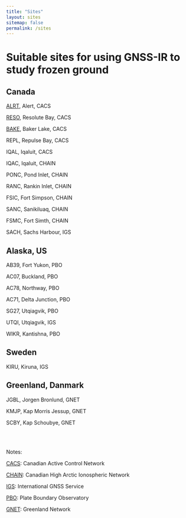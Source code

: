 ```yaml
---
title: "Sites"
layout: sites
sitemap: false
permalink: /sites
---
```


# Suitable sites for using GNSS-IR to study frozen ground

<!--
<iframe height="400" width="100%" frameborder="0" src="{{ site.url }}{{ site.baseurl }}/maps/sites_map.html"></iframe>
-->

## Canada

[ALRT](site_alrt.md), Alert, CACS

[RESO](site_reso.md), Resolute Bay, CACS

[BAKE](site_bake.md), Baker Lake, CACS

REPL, Repulse Bay, CACS

IQAL, Iqaluit, CACS

IQAC, Iqaluit, CHAIN

PONC, Pond Inlet, CHAIN

RANC, Rankin Inlet, CHAIN

FSIC, Fort Simpson, CHAIN

SANC, Sanikiluaq, CHAIN

FSMC, Fort Simth, CHAIN

SACH, Sachs Harbour, IGS


## Alaska, US

AB39, Fort Yukon, PBO

AC07, Buckland, PBO

AC78, Northway, PBO

AC71, Delta Junction, PBO

SG27, Utqiagvik, PBO

UTQI, Utqiagvik, IGS

WIKR, Kantishna, PBO


## Sweden

KIRU, Kiruna, IGS


## Greenland, Danmark

JGBL, Jorgen Bronlund, GNET

KMJP, Kap Morris Jessup, GNET

SCBY, Kap Schoubye, GNET

<br/>
<br/>

Notes:

[CACS](https://webapp.geod.nrcan.gc.ca/geod/data-donnees/cacs-scca.php?locale=en): Canadian Active Control Network  

[CHAIN](http://chain.physics.unb.ca/chain/): Canadian High Arctic Ionospheric Network  

[IGS](http://www.igs.org/network): International GNSS Service  

[PBO](https://www.unavco.org/projects/major-projects/nota/nota.html): Plate Boundary Observatory
  
[GNET](http://go-gnet.org): Greenland Network  